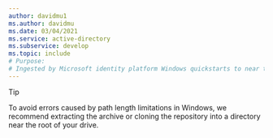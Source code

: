 ```yaml
---
author: davidmu1
ms.author: davidmu
ms.date: 03/04/2021
ms.service: active-directory
ms.subservice: develop
ms.topic: include
# Purpose:
# Ingested by Microsoft identity platform Windows quickstarts to near the download links
---
```


> [!TIP] 
> To avoid errors caused by path length limitations in Windows, we recommend extracting the archive or cloning the repository into a directory near the root of your drive.

